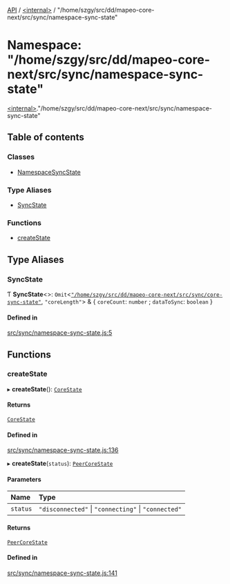 [API](../README.md) / [\<internal\>](internal_.md) / "/home/szgy/src/dd/mapeo-core-next/src/sync/namespace-sync-state"

# Namespace: "/home/szgy/src/dd/mapeo-core-next/src/sync/namespace-sync-state"

[\<internal\>](internal_.md)."/home/szgy/src/dd/mapeo-core-next/src/sync/namespace-sync-state"

## Table of contents

### Classes

- [NamespaceSyncState](../classes/internal_.__home_szgy_src_dd_mapeo_core_next_src_sync_namespace_sync_state_.NamespaceSyncState.md)

### Type Aliases

- [SyncState](internal_.__home_szgy_src_dd_mapeo_core_next_src_sync_namespace_sync_state_.md#syncstate)

### Functions

- [createState](internal_.__home_szgy_src_dd_mapeo_core_next_src_sync_namespace_sync_state_.md#createstate)

## Type Aliases

### SyncState

Ƭ **SyncState**\<\>: `Omit`\<[`"/home/szgy/src/dd/mapeo-core-next/src/sync/core-sync-state"`](internal_.__home_szgy_src_dd_mapeo_core_next_src_sync_core_sync_state_.md), ``"coreLength"``\> & \{ `coreCount`: `number` ; `dataToSync`: `boolean`  }

#### Defined in

[src/sync/namespace-sync-state.js:5](https://github.com/digidem/mapeo-core-next/blob/315dc9781d8d2f74f17b1fd651a3ae81272b7fac/src/sync/namespace-sync-state.js#L5)

## Functions

### createState

▸ **createState**(): [`CoreState`](../interfaces/internal_.CoreState.md)

#### Returns

[`CoreState`](../interfaces/internal_.CoreState.md)

#### Defined in

[src/sync/namespace-sync-state.js:136](https://github.com/digidem/mapeo-core-next/blob/315dc9781d8d2f74f17b1fd651a3ae81272b7fac/src/sync/namespace-sync-state.js#L136)

▸ **createState**(`status`): [`PeerCoreState`](internal_.md#peercorestate)

#### Parameters

| Name | Type |
| :------ | :------ |
| `status` | ``"disconnected"`` \| ``"connecting"`` \| ``"connected"`` |

#### Returns

[`PeerCoreState`](internal_.md#peercorestate)

#### Defined in

[src/sync/namespace-sync-state.js:141](https://github.com/digidem/mapeo-core-next/blob/315dc9781d8d2f74f17b1fd651a3ae81272b7fac/src/sync/namespace-sync-state.js#L141)
